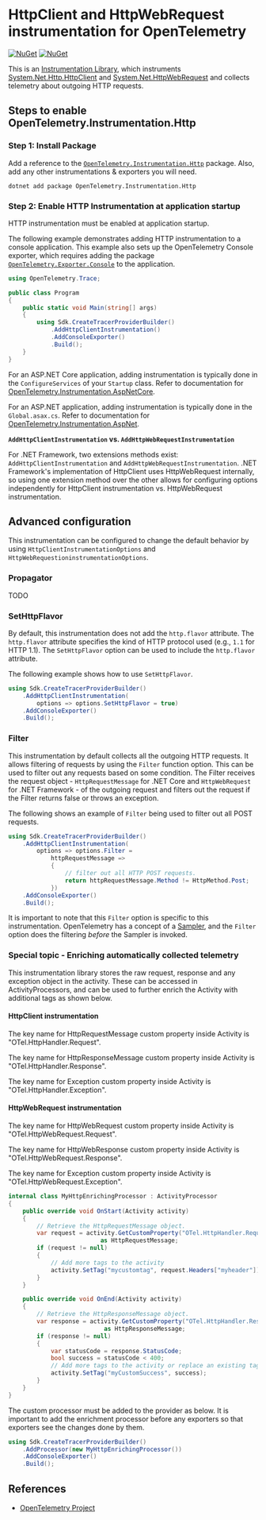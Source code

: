 # HttpClient and HttpWebRequest instrumentation for OpenTelemetry

[![NuGet](https://img.shields.io/nuget/v/OpenTelemetry.Instrumentation.Http.svg)](https://www.nuget.org/packages/OpenTelemetry.Instrumentation.Http)
[![NuGet](https://img.shields.io/nuget/dt/OpenTelemetry.Instrumentation.Http.svg)](https://www.nuget.org/packages/OpenTelemetry.Instrumentation.Http)

This is an
[Instrumentation Library](https://github.com/open-telemetry/opentelemetry-specification/blob/master/specification/glossary.md#instrumentation-library),
which instruments
[System.Net.Http.HttpClient](https://docs.microsoft.com/dotnet/api/system.net.http.httpclient)
and
[System.Net.HttpWebRequest](https://docs.microsoft.com/dotnet/api/system.net.httpwebrequest)
and collects telemetry about outgoing HTTP requests.

## Steps to enable OpenTelemetry.Instrumentation.Http

### Step 1: Install Package

Add a reference to the [`OpenTelemetry.Instrumentation.Http`](https://www.nuget.org/packages/OpenTelemetry.Instrumentation.Http)
package. Also, add any other instrumentations & exporters you will need.

```shell
dotnet add package OpenTelemetry.Instrumentation.Http
```

### Step 2: Enable HTTP Instrumentation at application startup

HTTP instrumentation must be enabled at application startup.

The following example demonstrates adding HTTP instrumentation to a
console application. This example also sets up the OpenTelemetry Console
exporter, which requires adding the package
[`OpenTelemetry.Exporter.Console`](../OpenTelemetry.Exporter.Console/README.md)
to the application.

```csharp
using OpenTelemetry.Trace;

public class Program
{
    public static void Main(string[] args)
    {
        using Sdk.CreateTracerProviderBuilder()
            .AddHttpClientInstrumentation()
            .AddConsoleExporter()
            .Build();
    }
}
```

For an ASP.NET Core application, adding instrumentation is typically done in
the `ConfigureServices` of your `Startup` class. Refer to documentation for
[OpenTelemetry.Instrumentation.AspNetCore](../OpenTelemetry.Instrumentation.AspNetCore/README.md).

For an ASP.NET application, adding instrumentation is typically done in the
`Global.asax.cs`. Refer to documentation for [OpenTelemetry.Instrumentation.AspNet](../OpenTelemetry.Instrumentation.AspNet/README.md).

**`AddHttpClientInstrumentation` vs. `AddHttpWebRequestInstrumentation`**

For .NET Framework, two extensions methods exist:
`AddHttpClientInstrumentation` and `AddHttpWebRequestInstrumentation`.
.NET Framework's implementation of HttpClient uses HttpWebRequest internally,
so using one extension method over the other allows for configuring options
independently for HttpClient instrumentation vs. HttpWebRequest
instrumentation.

## Advanced configuration

This instrumentation can be configured to change the default behavior by using
`HttpClientInstrumentationOptions` and
`HttpWebRequestioninstrumentationOptions`.

### Propagator

TODO

### SetHttpFlavor

By default, this instrumentation does not add the `http.flavor` attribute. The
`http.flavor` attribute specifies the kind of HTTP protocol used
(e.g., `1.1` for HTTP 1.1). The `SetHttpFlavor` option can be used to include
the `http.flavor` attribute.

The following example shows how to use `SetHttpFlavor`.

```csharp
using Sdk.CreateTracerProviderBuilder()
    .AddHttpClientInstrumentation(
        options => options.SetHttpFlavor = true)
    .AddConsoleExporter()
    .Build();
```

### Filter

This instrumentation by default collects all the outgoing HTTP requests. It
allows filtering of requests by using the `Filter` function option.
This can be used to filter out any requests based on some condition. The Filter
receives the request object - `HttpRequestMessage` for .NET Core and
`HttpWebRequest` for .NET Framework - of the outgoing request and filters out
the request if the Filter returns false or throws an exception.

The following shows an example of `Filter` being used to filter out all POST
requests.

```csharp
using Sdk.CreateTracerProviderBuilder()
    .AddHttpClientInstrumentation(
        options => options.Filter =
            httpRequestMessage =>
            {
                // filter out all HTTP POST requests.
                return httpRequestMessage.Method != HttpMethod.Post;
            })
    .AddConsoleExporter()
    .Build();
```

It is important to note that this `Filter` option is specific to this
instrumentation. OpenTelemetry has a concept of a
[Sampler](https://github.com/open-telemetry/opentelemetry-specification/blob/master/specification/trace/sdk.md#sampling),
and the `Filter` option does the filtering *before* the Sampler is invoked.

### Special topic - Enriching automatically collected telemetry

This instrumentation library stores the raw request, response and any exception
object in the activity. These can be accessed in ActivityProcessors, and can be
used to further enrich the Activity with additional tags as shown below.

#### HttpClient instrumentation

The key name for HttpRequestMessage custom property inside Activity is
"OTel.HttpHandler.Request".

The key name for HttpResponseMessage custom property inside Activity is
"OTel.HttpHandler.Response".

The key name for Exception custom property inside Activity is
"OTel.HttpHandler.Exception".

#### HttpWebRequest instrumentation

The key name for HttpWebRequest custom property inside Activity is
"OTel.HttpWebRequest.Request".

The key name for HttpWebResponse custom property inside Activity is
"OTel.HttpWebRequest.Response".

The key name for Exception custom property inside Activity is
"OTel.HttpWebRequest.Exception".

```csharp
internal class MyHttpEnrichingProcessor : ActivityProcessor
{
    public override void OnStart(Activity activity)
    {
        // Retrieve the HttpRequestMessage object.
        var request = activity.GetCustomProperty("OTel.HttpHandler.Request")
                          as HttpRequestMessage;
        if (request != null)
        {
            // Add more tags to the activity
            activity.SetTag("mycustomtag", request.Headers["myheader"]);
        }
    }

    public override void OnEnd(Activity activity)
    {
        // Retrieve the HttpResponseMessage object.
        var response = activity.GetCustomProperty("OTel.HttpHandler.Response")
                           as HttpResponseMessage;
        if (response != null)
        {
            var statusCode = response.StatusCode;
            bool success = statusCode < 400;
            // Add more tags to the activity or replace an existing tag.
            activity.SetTag("myCustomSuccess", success);
        }
    }
}
```

The custom processor must be added to the provider as below. It is important to
add the enrichment processor before any exporters so that exporters see the
changes done by them.

```csharp
using Sdk.CreateTracerProviderBuilder()
    .AddProcessor(new MyHttpEnrichingProcessor())
    .AddConsoleExporter()
    .Build();
```

## References

* [OpenTelemetry Project](https://opentelemetry.io/)
